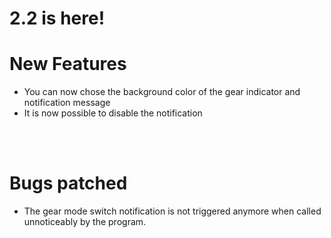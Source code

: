 # 2.2 is here!

# New Features
- You can now chose the background color of the gear indicator and notification message
- It is now possible to disable the notification


<br/><br/>

# Bugs patched
- The gear mode switch notification is not triggered anymore when called unnoticeably by the program.
